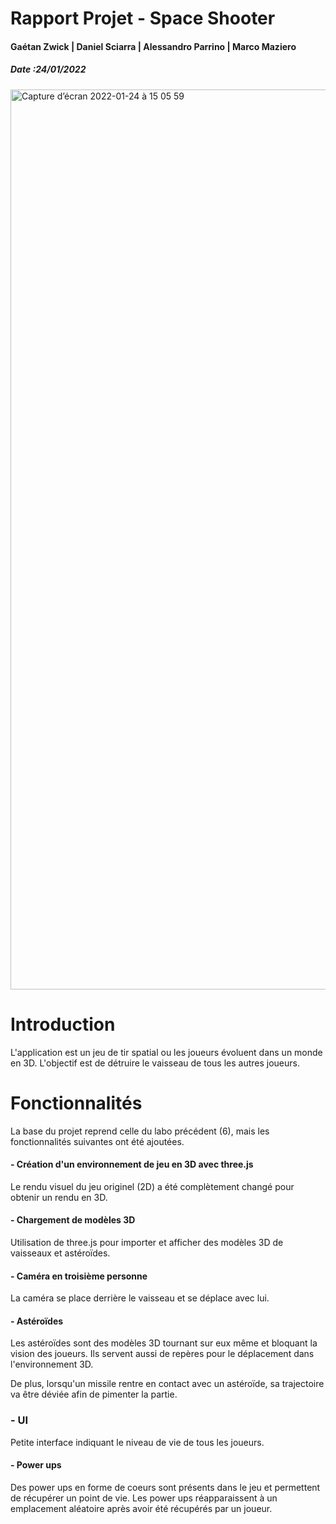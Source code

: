 # Rapport Projet - Space Shooter

#### Gaétan Zwick | Daniel Sciarra | Alessandro Parrino | Marco Maziero

##### Date :24/01/2022

<img width="1440" alt="Capture d’écran 2022-01-24 à 15 05 59" src="https://user-images.githubusercontent.com/25340549/150797492-b2cafe80-b814-4064-9dd7-c6b38cbfd4ff.png">

# Introduction

L'application est un jeu de tir spatial ou les joueurs évoluent dans un monde en 3D. L'objectif est de détruire le vaisseau de tous les autres joueurs.
# Fonctionnalités

La base du projet reprend celle du labo précédent (6), mais les fonctionnalités suivantes ont été ajoutées.

#### - Création d'un environnement de jeu en 3D avec three.js

Le rendu visuel du jeu originel (2D) a été complètement changé pour obtenir un rendu en 3D.

#### - Chargement de modèles 3D

Utilisation de three.js pour importer et afficher des modèles 3D de vaisseaux et astéroïdes.

#### - Caméra en troisième personne

La caméra se place derrière le vaisseau et se déplace avec lui. 

#### - Astéroïdes

Les astéroïdes sont des modèles 3D tournant sur eux même et bloquant la vision des joueurs. Ils servent aussi de repères pour le déplacement dans l'environnement 3D.

De plus, lorsqu'un missile rentre en contact avec un astéroïde, sa trajectoire va être déviée afin de pimenter la partie.

### - UI

Petite interface indiquant le niveau de vie de tous les joueurs.

#### - Power ups

Des power ups en forme de coeurs sont présents dans le jeu et permettent de récupérer un point de vie. Les power ups réapparaissent à un emplacement aléatoire après avoir été récupérés par un joueur.
